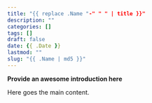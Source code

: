```yaml
---
title: "{{ replace .Name "-" " " | title }}"
description: ""
categories: []
tags: []
draft: false
date: {{ .Date }}
lastmod: ""
slug: "{{ .Name | md5 }}"
---
```


**Provide an awesome introduction here**
<!--more-->

Here goes the main content.

